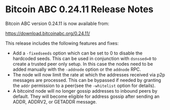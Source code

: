 # Bitcoin ABC 0.24.11 Release Notes

Bitcoin ABC version 0.24.11 is now available from:

  <https://download.bitcoinabc.org/0.24.11/>

This release includes the following features and fixes:
 - Add a `-fixedseeds` option which can be set to 0 to disable the hardcoded seeds.
   This can be used in conjunction with `dsnssed=0` to create a trusted peer only setup.
   In this case the nodes need to be added manually with the `-addnode` option or the `addnode` RPC.
 - The node will now limit the rate at which the addresses received via p2p messages are processed.
   This can be bypassed if needed by granting the `addr` permission to a peer(see the `-whitelist`
   option for details).
 - A bitcoind node will no longer gossip addresses to inbound peers by default.
   They will become eligible for address gossip after sending an ADDR, ADDRV2,
   or GETADDR message.
